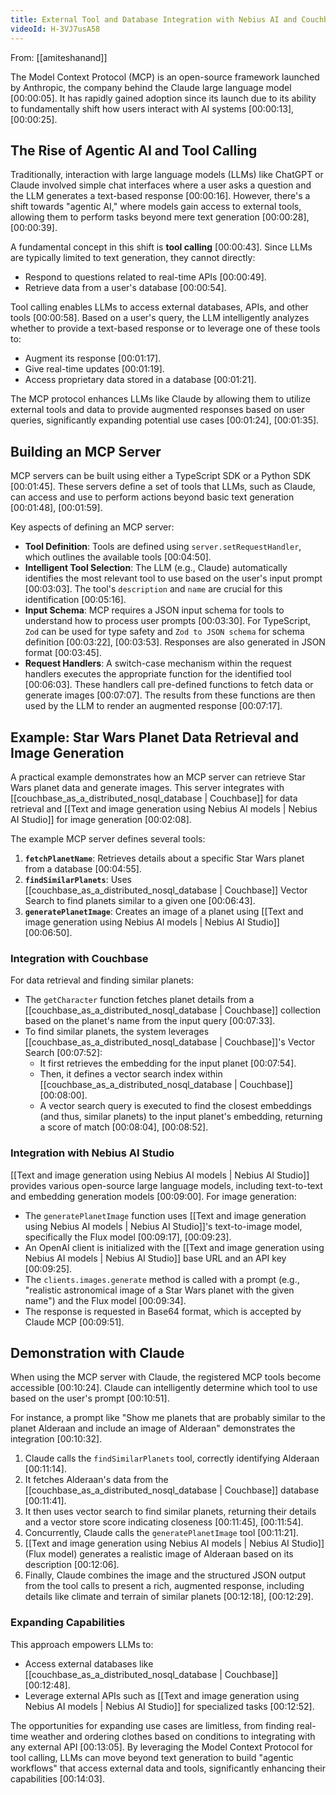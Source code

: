 ```yaml
---
title: External Tool and Database Integration with Nebius AI and Couchbase
videoId: H-3VJ7usA58
---
```


From: [[amiteshanand]] <br/> 

The Model Context Protocol (MCP) is an open-source framework launched by Anthropic, the company behind the Claude large language model <a class="yt-timestamp" data-t="00:00:05">[00:00:05]</a>. It has rapidly gained adoption since its launch due to its ability to fundamentally shift how users interact with AI systems <a class="yt-timestamp" data-t="00:00:13">[00:00:13]</a>, <a class="yt-timestamp" data-t="00:00:25">[00:00:25]</a>.

## The Rise of Agentic AI and Tool Calling

Traditionally, interaction with large language models (LLMs) like ChatGPT or Claude involved simple chat interfaces where a user asks a question and the LLM generates a text-based response <a class="yt-timestamp" data-t="00:00:16">[00:00:16]</a>. However, there's a shift towards "agentic AI," where models gain access to external tools, allowing them to perform tasks beyond mere text generation <a class="yt-timestamp" data-t="00:00:28">[00:00:28]</a>, <a class="yt-timestamp" data-t="00:00:39">[00:00:39]</a>.

A fundamental concept in this shift is **tool calling** <a class="yt-timestamp" data-t="00:00:43">[00:00:43]</a>. Since LLMs are typically limited to text generation, they cannot directly:
*   Respond to questions related to real-time APIs <a class="yt-timestamp" data-t="00:00:49">[00:00:49]</a>.
*   Retrieve data from a user's database <a class="yt-timestamp" data-t="00:00:54">[00:00:54]</a>.

Tool calling enables LLMs to access external databases, APIs, and other tools <a class="yt-timestamp" data-t="00:00:58">[00:00:58]</a>. Based on a user's query, the LLM intelligently analyzes whether to provide a text-based response or to leverage one of these tools to:
*   Augment its response <a class="yt-timestamp" data-t="00:01:17">[00:01:17]</a>.
*   Give real-time updates <a class="yt-timestamp" data-t="00:01:19">[00:01:19]</a>.
*   Access proprietary data stored in a database <a class="yt-timestamp" data-t="00:01:21">[00:01:21]</a>.

The MCP protocol enhances LLMs like Claude by allowing them to utilize external tools and data to provide augmented responses based on user queries, significantly expanding potential use cases <a class="yt-timestamp" data-t="00:01:24">[00:01:24]</a>, <a class="yt-timestamp" data-t="00:01:35">[00:01:35]</a>.

## Building an MCP Server

MCP servers can be built using either a TypeScript SDK or a Python SDK <a class="yt-timestamp" data-t="00:01:45">[00:01:45]</a>. These servers define a set of tools that LLMs, such as Claude, can access and use to perform actions beyond basic text generation <a class="yt-timestamp" data-t="00:01:48">[00:01:48]</a>, <a class="yt-timestamp" data-t="00:01:59">[00:01:59]</a>.

Key aspects of defining an MCP server:
*   **Tool Definition**: Tools are defined using `server.setRequestHandler`, which outlines the available tools <a class="yt-timestamp" data-t="00:04:50">[00:04:50]</a>.
*   **Intelligent Tool Selection**: The LLM (e.g., Claude) automatically identifies the most relevant tool to use based on the user's input prompt <a class="yt-timestamp" data-t="00:03:03">[00:03:03]</a>. The tool's `description` and `name` are crucial for this identification <a class="yt-timestamp" data-t="00:05:16">[00:05:16]</a>.
*   **Input Schema**: MCP requires a JSON input schema for tools to understand how to process user prompts <a class="yt-timestamp" data-t="00:03:30">[00:03:30]</a>. For TypeScript, `Zod` can be used for type safety and `Zod to JSON schema` for schema definition <a class="yt-timestamp" data-t="00:03:22">[00:03:22]</a>, <a class="yt-timestamp" data-t="00:03:53">[00:03:53]</a>. Responses are also generated in JSON format <a class="yt-timestamp" data-t="00:03:45">[00:03:45]</a>.
*   **Request Handlers**: A switch-case mechanism within the request handlers executes the appropriate function for the identified tool <a class="yt-timestamp" data-t="00:06:03">[00:06:03]</a>. These handlers call pre-defined functions to fetch data or generate images <a class="yt-timestamp" data-t="00:07:07">[00:07:07]</a>. The results from these functions are then used by the LLM to render an augmented response <a class="yt-timestamp" data-t="00:07:17">[00:07:17]</a>.

## Example: Star Wars Planet Data Retrieval and Image Generation

A practical example demonstrates how an MCP server can retrieve Star Wars planet data and generate images. This server integrates with [[couchbase_as_a_distributed_nosql_database | Couchbase]] for data retrieval and [[Text and image generation using Nebius AI models | Nebius AI Studio]] for image generation <a class="yt-timestamp" data-t="00:02:08">[00:02:08]</a>.

The example MCP server defines several tools:
1.  **`fetchPlanetName`**: Retrieves details about a specific Star Wars planet from a database <a class="yt-timestamp" data-t="00:04:55">[00:04:55]</a>.
2.  **`findSimilarPlanets`**: Uses [[couchbase_as_a_distributed_nosql_database | Couchbase]] Vector Search to find planets similar to a given one <a class="yt-timestamp" data-t="00:06:43">[00:06:43]</a>.
3.  **`generatePlanetImage`**: Creates an image of a planet using [[Text and image generation using Nebius AI models | Nebius AI Studio]] <a class="yt-timestamp" data-t="00:06:50">[00:06:50]</a>.

### Integration with Couchbase

For data retrieval and finding similar planets:
*   The `getCharacter` function fetches planet details from a [[couchbase_as_a_distributed_nosql_database | Couchbase]] collection based on the planet's name from the input query <a class="yt-timestamp" data-t="00:07:33">[00:07:33]</a>.
*   To find similar planets, the system leverages [[couchbase_as_a_distributed_nosql_database | Couchbase]]'s Vector Search <a class="yt-timestamp" data-t="00:07:52">[00:07:52]</a>:
    *   It first retrieves the embedding for the input planet <a class="yt-timestamp" data-t="00:07:54">[00:07:54]</a>.
    *   Then, it defines a vector search index within [[couchbase_as_a_distributed_nosql_database | Couchbase]] <a class="yt-timestamp" data-t="00:08:00">[00:08:00]</a>.
    *   A vector search query is executed to find the closest embeddings (and thus, similar planets) to the input planet's embedding, returning a score of match <a class="yt-timestamp" data-t="00:08:04">[00:08:04]</a>, <a class="yt-timestamp" data-t="00:08:52">[00:08:52]</a>.

### Integration with Nebius AI Studio

[[Text and image generation using Nebius AI models | Nebius AI Studio]] provides various open-source large language models, including text-to-text and embedding generation models <a class="yt-timestamp" data-t="00:09:00">[00:09:00]</a>. For image generation:
*   The `generatePlanetImage` function uses [[Text and image generation using Nebius AI models | Nebius AI Studio]]'s text-to-image model, specifically the Flux model <a class="yt-timestamp" data-t="00:09:17">[00:09:17]</a>, <a class="yt-timestamp" data-t="00:09:23">[00:09:23]</a>.
*   An OpenAI client is initialized with the [[Text and image generation using Nebius AI models | Nebius AI Studio]] base URL and an API key <a class="yt-timestamp" data-t="00:09:25">[00:09:25]</a>.
*   The `clients.images.generate` method is called with a prompt (e.g., "realistic astronomical image of a Star Wars planet with the given name") and the Flux model <a class="yt-timestamp" data-t="00:09:34">[00:09:34]</a>.
*   The response is requested in Base64 format, which is accepted by Claude MCP <a class="yt-timestamp" data-t="00:09:51">[00:09:51]</a>.

## Demonstration with Claude

When using the MCP server with Claude, the registered MCP tools become accessible <a class="yt-timestamp" data-t="00:10:24">[00:10:24]</a>. Claude can intelligently determine which tool to use based on the user's prompt <a class="yt-timestamp" data-t="00:10:51">[00:10:51]</a>.

For instance, a prompt like "Show me planets that are probably similar to the planet Alderaan and include an image of Alderaan" demonstrates the integration <a class="yt-timestamp" data-t="00:10:32">[00:10:32]</a>.
1.  Claude calls the `findSimilarPlanets` tool, correctly identifying Alderaan <a class="yt-timestamp" data-t="00:11:14">[00:11:14]</a>.
2.  It fetches Alderaan's data from the [[couchbase_as_a_distributed_nosql_database | Couchbase]] database <a class="yt-timestamp" data-t="00:11:41">[00:11:41]</a>.
3.  It then uses vector search to find similar planets, returning their details and a vector store score indicating closeness <a class="yt-timestamp" data-t="00:11:45">[00:11:45]</a>, <a class="yt-timestamp" data-t="00:11:54">[00:11:54]</a>.
4.  Concurrently, Claude calls the `generatePlanetImage` tool <a class="yt-timestamp" data-t="00:11:21">[00:11:21]</a>.
5.  [[Text and image generation using Nebius AI models | Nebius AI Studio]] (Flux model) generates a realistic image of Alderaan based on its description <a class="yt-timestamp" data-t="00:12:06">[00:12:06]</a>.
6.  Finally, Claude combines the image and the structured JSON output from the tool calls to present a rich, augmented response, including details like climate and terrain of similar planets <a class="yt-timestamp" data-t="00:12:18">[00:12:18]</a>, <a class="yt-timestamp" data-t="00:12:29">[00:12:29]</a>.

### Expanding Capabilities

This approach empowers LLMs to:
*   Access external databases like [[couchbase_as_a_distributed_nosql_database | Couchbase]] <a class="yt-timestamp" data-t="00:12:48">[00:12:48]</a>.
*   Leverage external APIs such as [[Text and image generation using Nebius AI models | Nebius AI Studio]] for specialized tasks <a class="yt-timestamp" data-t="00:12:52">[00:12:52]</a>.

The opportunities for expanding use cases are limitless, from finding real-time weather and ordering clothes based on conditions to integrating with any external API <a class="yt-timestamp" data-t="00:13:05">[00:13:05]</a>. By leveraging the Model Context Protocol for tool calling, LLMs can move beyond text generation to build "agentic workflows" that access external data and tools, significantly enhancing their capabilities <a class="yt-timestamp" data-t="00:14:03">[00:14:03]</a>.